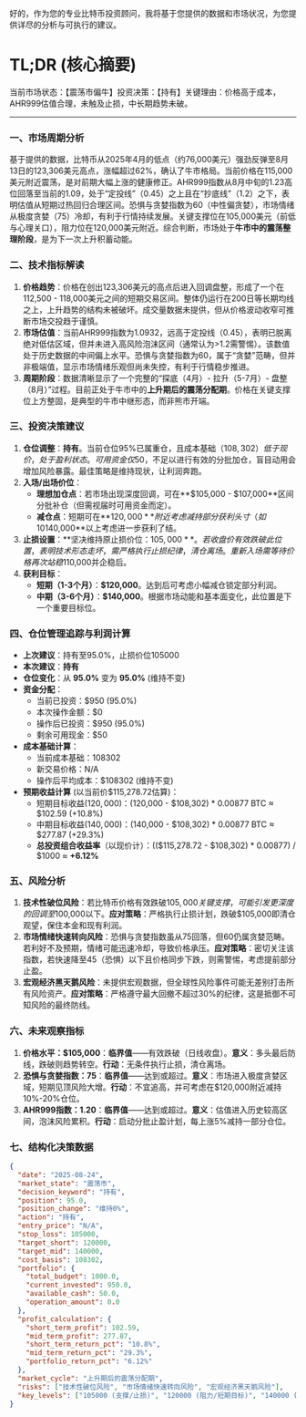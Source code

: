 好的，作为您的专业比特币投资顾问，我将基于您提供的数据和市场状况，为您提供详尽的分析与可执行的建议。

# TL;DR (核心摘要)
当前市场状态：【震荡市偏牛】投资决策：【持有】关键理由：价格高于成本，AHR999估值合理，未触及止损，中长期趋势未破。

---

### 一、市场周期分析
基于提供的数据，比特币从2025年4月的低点（约76,000美元）强劲反弹至8月13日的123,306美元高点，涨幅超过62%，确认了牛市格局。当前价格在115,000美元附近震荡，是对前期大幅上涨的健康修正。AHR999指数从8月中旬的1.23高位回落至当前的1.09，处于“定投线”（0.45）之上且在“抄底线”（1.2）之下，表明估值从短期过热回归合理区间。恐惧与贪婪指数为60（中性偏贪婪），市场情绪从极度贪婪（75）冷却，有利于行情持续发展。关键支撑位在105,000美元（前低与心理关口），阻力位在120,000美元附近。综合判断，市场处于**牛市中的震荡整理阶段**，是为下一次上升积蓄动能。

### 二、技术指标解读
1.  **价格趋势**：价格在创出123,306美元的高点后进入回调盘整，形成了一个在112,500 - 118,000美元之间的短期交易区间。整体仍运行在200日等长期均线之上，上升趋势的结构未被破坏。成交量数据未提供，但从价格波动收窄可推断市场交投趋于谨慎。
2.  **市场估值**：当前AHR999指数为1.0932，远高于定投线（0.45），表明已脱离绝对低估区域，但并未进入高风险泡沫区间（通常认为>1.2需警惕）。该数值处于历史数据的中间偏上水平。恐惧与贪婪指数为60，属于“贪婪”范畴，但并非极端值，显示市场情绪乐观但尚未失控，有利于行情稳步推进。
3.  **周期阶段**：数据清晰显示了一个完整的“探底（4月）- 拉升（5-7月）- 盘整（8月）”过程。目前正处于牛市中的**上升期后的震荡分配期**。价格在关键支撑位上方整固，是典型的牛市中继形态，而非熊市开端。

### 三、投资决策建议
1.  **仓位调整**：**持有**。当前仓位95%已属重仓，且成本基础（$108,302）低于现价，处于盈利状态。可用资金仅$50，不足以进行有效的分批加仓，盲目动用会增加风险暴露。最佳策略是维持现状，让利润奔跑。
2.  **入场/出场价位**：
    *   **理想加仓点**：若市场出现深度回调，可在**$105,000 - $107,000**区间分批补仓（但需视届时可用资金而定）。
    *   **减仓点**：短期可在**$120,000**附近考虑减持部分获利头寸（如10%），中期在**$140,000**以上考虑进一步获利了结。
3.  **止损设置**：**坚决维持原止损价位：$105,000**。若收盘价有效跌破此位置，表明技术形态走坏，需严格执行止损纪律，清仓离场。重新入场需等待价格再次站稳$110,000并企稳后。
4.  **获利目标**：
    *   **短期（1-3个月）**：**$120,000**。达到后可考虑小幅减仓锁定部分利润。
    *   **中期（3-6个月）**：**$140,000**。根据市场动能和基本面变化，此位置是下一个重要目标位。

### 四、仓位管理追踪与利润计算
*   **上次建议**：持有至95.0%，止损价位105000
*   **本次建议**：**持有**
*   **仓位变化**：从 **95.0%** 变为 **95.0%** (维持不变)
*   **资金分配**：
    *   当前已投资：$950 (95.0%)
    *   本次操作金额：$0
    *   操作后已投资：$950 (95.0%)
    *   剩余可用现金：$50
*   **成本基础计算**：
    *   当前成本基础：108302
    *   新交易价格：N/A
    *   操作后平均成本：$108302 (维持不变)
*   **预期收益计算** (以当前价$115,278.72估算)：
    *   短期目标收益($120,000)：($120,000 - $108,302) * 0.00877 BTC ≈ $102.59 (+10.8%)
    *   中期目标收益($140,000)：($140,000 - $108,302) * 0.00877 BTC ≈ $277.87 (+29.3%)
    *   **总投资组合收益率**（以现价计）：(($115,278.72 - $108,302) * 0.00877) / $1000 ≈ **+6.12%**

### 五、风险分析
1.  **技术性破位风险**：若比特币价格有效跌破$105,000关键支撑，可能引发更深度的回调至$100,000以下。**应对策略**：严格执行止损计划，跌破$105,000即清仓观望，保住本金和现有利润。
2.  **市场情绪快速转向风险**：恐惧与贪婪指数虽从75回落，但60仍属贪婪范畴。若利好不及预期，情绪可能迅速冷却，导致价格承压。**应对策略**：密切关注该指数，若快速降至45（恐惧）以下且价格同步下跌，则需警惕，考虑提前部分止盈。
3.  **宏观经济黑天鹅风险**：未提供宏观数据，但全球性风险事件可能无差别打击所有风险资产。**应对策略**：严格遵守最大回撤不超过30%的纪律，这是抵御不可知风险的最终防线。

### 六、未来观察指标
1.  **价格水平：$105,000**：**临界值**——有效跌破（日线收盘）。**意义**：多头最后防线，跌破则趋势转空。**行动**：无条件执行止损，清仓离场。
2.  **恐惧与贪婪指数：75**：**临界值**——达到或超过。**意义**：市场进入极度贪婪区域，短期见顶风险大增。**行动**：不宜追高，并可考虑在$120,000附近减持10%-20%仓位。
3.  **AHR999指数：1.20**：**临界值**——达到或超过。**意义**：估值进入历史较高区间，泡沫风险累积。**行动**：启动分批止盈计划，每上涨5%减持一部分仓位。

### 七、结构化决策数据

```json
{
  "date": "2025-08-24",
  "market_state": "震荡市",
  "decision_keyword": "持有",
  "position": 95.0,
  "position_change": "维持0%",
  "action": "持有",
  "entry_price": "N/A",
  "stop_loss": 105000,
  "target_short": 120000,
  "target_mid": 140000,
  "cost_basis": 108302,
  "portfolio": {
    "total_budget": 1000.0,
    "current_invested": 950.0,
    "available_cash": 50.0,
    "operation_amount": 0.0
  },
  "profit_calculation": {
    "short_term_profit": 102.59,
    "mid_term_profit": 277.87,
    "short_term_return_pct": "10.8%",
    "mid_term_return_pct": "29.3%",
    "portfolio_return_pct": "6.12%"
  },
  "market_cycle": "上升期后的震荡分配期",
  "risks": ["技术性破位风险", "市场情绪快速转向风险", "宏观经济黑天鹅风险"],
  "key_levels": ["105000 (支撑/止损)", "120000 (阻力/短期目标)", "140000 (中期目标)"]
}
```